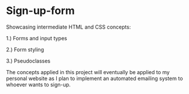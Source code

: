 # Sign-up-form
Showcasing intermediate HTML and CSS concepts:

  1.) Forms and input types
  
  2.) Form styling
  
  3.) Pseudoclasses
  
  
  
  
The concepts applied in this project will eventually be applied to my personal website 
as I plan to implement an automated emailing system to whoever wants to sign-up.


